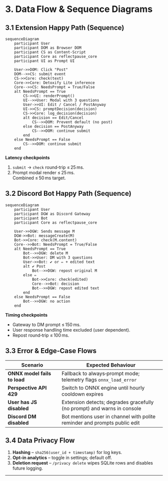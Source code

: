 # 3. Data Flow & Sequence Diagrams

## 3.1 Extension Happy Path (Sequence)

```mermaid
sequenceDiagram
    participant User
    participant DOM as Browser DOM
    participant CS as Content‑Script
    participant Core as reflectpause_core
    participant UI as Prompt UI

    User->>DOM: Click "Post"
    DOM-->>CS: submit event
    CS->>Core: check(text)
    Core->>Core: Detoxify Lite inference
    Core-->>CS: NeedsPrompt = True/False
    alt NeedsPrompt == True
        CS->>UI: renderPrompt()
        UI-->>User: Modal with 3 questions
        User->>UI: Edit / Cancel / PostAnyway
        UI->>CS: promptDecision(decision)
        CS->>Core: log_decision(decision)
        alt decision == Edit/Cancel
            CS-->>DOM: Prevent default (no post)
        else decision == PostAnyway
            CS-->>DOM: continue submit
        end
    else NeedsPrompt == False
        CS-->>DOM: continue submit
    end
```

**Latency checkpoints**

1. `submit` → `check` round‑trip ≤ 25 ms.
2. Prompt modal render ≤ 25 ms.\
   Combined ≤ 50 ms target.

## 3.2 Discord Bot Happy Path (Sequence)

```mermaid
sequenceDiagram
    participant User
    participant DGW as Discord Gateway
    participant Bot
    participant Core as reflectpause_core

    User->>DGW: Sends message M
    DGW->>Bot: messageCreate(M)
    Bot->>Core: check(M.content)
    Core-->>Bot: NeedsPrompt = True/False
    alt NeedsPrompt == True
        Bot-->>DGW: delete M
        Bot->>User: DM with 3 questions
        User->>Bot: ✔️ or ✏️ + edited text
        alt ✔️ Post
            Bot-->>DGW: repost original M
        else ✏️
            Bot->>Core: check(edited)
            Core-->>Bot: decision
            Bot-->>DGW: repost edited text
        end
    else NeedsPrompt == False
        Bot-->>DGW: no action
    end
```

**Timing checkpoints**

- Gateway to DM prompt ≤ 150 ms.
- User response handling time excluded (user dependent).
- Repost round‑trip ≤ 100 ms.

## 3.3 Error & Edge‑Case Flows

| Scenario                     | Expected Behaviour                                                        |
| ---------------------------- | ------------------------------------------------------------------------- |
| **ONNX model fails to load** | Fallback to always‑prompt mode; telemetry flags `onnx_load_error`         |
| **Perspective API 429**      | Switch to ONNX engine until hourly cooldown expires                       |
| **User has JS disabled**     | Extension detects; degrades gracefully (no prompt) and warns in console   |
| **Discord DM disabled**      | Bot mentions user in channel with polite reminder and prompts public edit |

## 3.4 Data Privacy Flow

1. **Hashing** – `sha256(user_id + timestamp)` for log keys.
2. **Opt‑in analytics** – toggle in settings; default off.
3. **Deletion request** – `/privacy delete` wipes SQLite rows and disables future logging.

---
